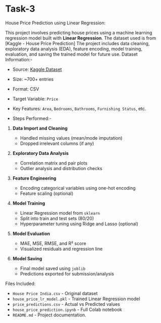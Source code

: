 # Task-3 
House Price Prediction using Linear Regression:

This project involves predicting house prices using a machine learning regression model built with **Linear Regression**. The dataset used is from [Kaggle - House Price Prediction] The project includes data cleaning, exploratory data analysis (EDA), feature encoding, model training, evaluation, and saving the trained model for future use.
Dataset Information:-
- Source: [Kaggle Dataset](https://www.kaggle.com/datasets/harishkumardatalab/house-price-prediction)
- Size: ~700+ entries
- Format: CSV
- Target Variable: `Price`
- Key Features: `Area`, `Bedrooms`, `Bathrooms`, `Furnishing Status`, etc.
  
- Steps Performed:-

1. **Data Import and Cleaning**
   - Handled missing values (mean/mode imputation)
   - Dropped irrelevant columns (if any)

2. **Exploratory Data Analysis**
   - Correlation matrix and pair plots
   - Outlier analysis and distribution checks

3. **Feature Engineering**
   - Encoding categorical variables using one-hot encoding
   - Feature scaling (optional)

4. **Model Training**
   - Linear Regression model from `sklearn`
   - Split into train and test sets (80/20)
   - Hyperparameter tuning using Ridge and Lasso (optional)

5. **Model Evaluation**
   - MAE, MSE, RMSE, and R² score
   - Visualized residuals and regression line

6. **Model Saving**
   - Final model saved using `joblib`
   - Predictions exported for submission/analysis
  
 Files Included:
- `House Price India.csv` - Original dataset
- `house_price_lr_model.pkl` - Trained Linear Regression model
- `price_predictions.csv` - Actual vs Predicted values
- `house_price_prediction.ipynb` - Full Colab notebook
- `README.md` - Project documentation.



